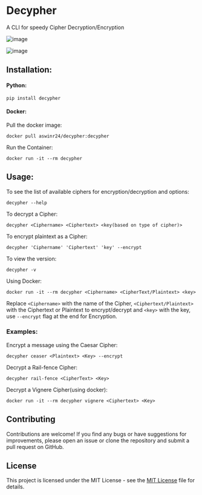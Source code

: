 # Decypher
A CLI for speedy Cipher Decryption/Encryption

![image](https://github.com/Aswinr24/Decypher/assets/135364633/fa60340a-d339-4846-b861-49b7082c205e)

![image](https://github.com/Aswinr24/Decypher/assets/135364633/f08b6499-ff46-4f6f-b7d0-0093cb798049)


## Installation:
#### Python:
```
pip install decypher
```
#### Docker:
Pull the docker image:
```
docker pull aswinr24/decypher:decypher
```
Run the Container: 
```
docker run -it --rm decypher
```

## Usage:

To see the list of available ciphers for encryption/decryption and options:
```
decypher --help
```
To decrypt a Cipher:
```
decypher <Ciphername> <Ciphertext> <key(based on type of cipher)>
```
To encrypt plaintext as a Cipher:
```
decypher 'Ciphername' 'Ciphertext' 'key' --encrypt
```
To view the version:
```
decypher -v
```

Using Docker:
```
docker run -it --rm decypher <Ciphername> <CipherText/Plaintext> <key>
```
Replace `<Ciphername>` with the name of the Cipher, `<Ciphertext/Plaintext>` with the Ciphertext or Plaintext to encrypt/decrypt and `<key>` with the key, use `--encrypt` flag at the end for Encryption.

### Examples:

Encrypt a message using the Caesar Cipher:
```
decypher ceaser <Plaintext> <Key> --encrypt
```
Decrypt a Rail-fence Cipher:
```
decypher rail-fence <CipherText> <Key>
```
Decrypt a Vignere Cipher(using docker):
```
docker run -it --rm decypher vignere <Ciphertext> <Key>
```

## Contributing

Contributions are welcome! If you find any bugs or have suggestions for improvements, please open an issue or clone the repository and submit a pull request on GitHub.

## License

This project is licensed under the MIT License - see the [MIT License](LICENSE) file for details.
